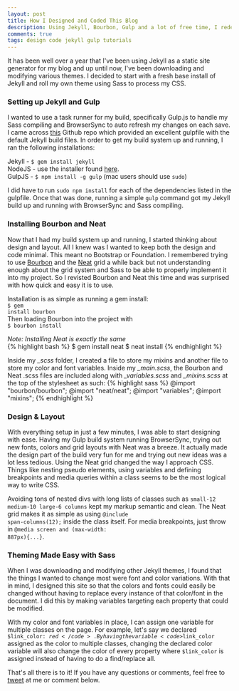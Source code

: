 ```yaml
---
layout: post
title: How I Designed and Coded This Blog
description: Using Jekyll, Bourbon, Gulp and a lot of free time, I redesigned my blog in just a weekend.
comments: true
tags: design code jekyll gulp tutorials
---
```

It has been well over a year that I've been using Jekyll as a static site generator for my blog and up until now, I've been downloading and modifying various themes. I decided to start with a fresh base install of Jekyll and roll my own theme using Sass to process my CSS.

### Setting up Jekyll and Gulp
I wanted to use a task runner for my build, specifically Gulp.js to handle my Sass compiling and BrowserSync to auto refresh my changes on each save. I came across [this](https://github.com/shakyShane/jekyll-gulp-sass-browser-sync) Github repo which provided an excellent gulpfile with the default Jekyll build files. In order to get my build system up and running, I ran the following installations:

Jekyll - <code>$ gem install jekyll</code><br>
NodeJS - use the installer found [here](https://nodejs.org/en/).<br>
GulpJS - <code>$ npm install -g gulp</code> (mac users should use <code>sudo</code>)

I did have to run <code>sudo npm install</code> for each of the dependencies listed in the gulpfile. Once that was done, running a simple <code>gulp</code> command got my Jekyll build up and running with BrowserSync and Sass compiling.


### Installing Bourbon and Neat
Now that I had my build system up and running, I started thinking about design and layout. All I knew was I wanted to keep both the design and code minimal. This meant no Bootstrap or Foundation. I remembered trying to use [Bourbon](http://bourbon.io) and the [Neat](http://neat.bourbon.io/) grid a while back but not understanding enough about the grid system and Sass to be able to properly implement it into my project. So I revisted Bourbon and Neat this time and was surprised with how quick and easy it is to use. 

Installation is as simple as running a gem install:<br>
<code>$ gem install bourbon</code><br>
Then loading Bourbon into the project with<br> 
<code>$ bourbon install</code>

*Note: Installing Neat is exactly the same*<br>
{% highlight bash %}
$ gem install neat 
$ neat install
{% endhighlight %}

Inside my <i>_scss</i> folder, I created a file to store my mixins and another file to store my color and font variables. Inside my <i>_main.scss</i>, the Bourbon and Neat .scss files are included along with <i>_variables.scss</i> and <i>_mixins.scss</i> at the top of the stylesheet as such:
{% highlight sass %}
@import "bourbon/bourbon";
@import "neat/neat";
@import "variables";
@import "mixins";
{% endhighlight %}

### Design & Layout
With everything setup in just a few minutes, I was able to start designing with ease. Having my Gulp build system running BrowserSync, trying out new fonts, colors and grid layouts with Neat was a breeze. It actually made the design part of the build very fun for me and trying out new ideas was a lot less tedious. Using the Neat grid changed the way I approach CSS. Things like nesting pseudo elements, using variables and defining breakpoints and media queries within a class seems to be the most logical way to write CSS. 

Avoiding tons of nested divs with long lists of classes such as <code>small-12 medium-10 large-6 columns</code> kept my markup semantic and clean. The Neat grid makes it as simple as using <code>@include span-columns(12);</code> inside the class itself. For media breakpoints, just throw in <code>@media screen and (max-width: 887px){...}</code>.

### Theming Made Easy with Sass
When I was downloading and modifying other Jekyll themes, I found that the things I wanted to change most were font and color variations. With that in mind, I designed this site so that the colors and fonts could easily be changed without having to replace every instance of that color/font in the document. I did this by making variables targeting each property that could be modified. 

With my color and font variables in place, I can assign one variable for multiple classes on the page. For example, let's say we declared <code>$link_color: $red</code>. By having the variable <code>$link_color</code> assigned as the color to multiple classes, changing the declared color variable will also change the color of every property where <code>$link_color</code> is assigned instead of having to do a find/replace all.

That's all there is to it! If you have any questions or comments, feel free to [tweet](http://www.twitter.com/tonecodes) at me or comment below.
